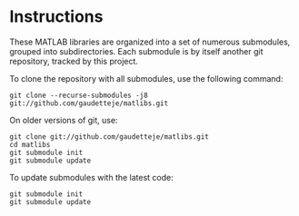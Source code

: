 # Instructions

These MATLAB libraries are organized into a set of numerous submodules, grouped into subdirectories.  Each submodule is by itself another git repository, tracked by this project.

To clone the repository with all submodules, use the following command:
```
git clone --recurse-submodules -j8 git://github.com/gaudetteje/matlibs.git
```

On older versions of git, use:
```
git clone git://github.com/gaudetteje/matlibs.git
cd matlibs
git submodule init
git submodule update
```

To update submodules with the latest code:
```
git submodule init
git submodule update

```
